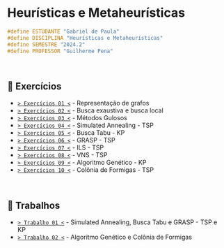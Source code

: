 # Heurísticas e Metaheurísticas

```cpp
#define ESTUDANTE "Gabriel de Paula"
#define DISCIPLINA "Heurísticas e Metaheurísticas"
#define SEMESTRE "2024.2"
#define PROFESSOR "Guilherme Pena"
```

&nbsp;

## 📃 Exercícios

- [`> Exercícios 01 <`](./exercicios-01/) - Representação de grafos
- [`> Exercícios 02 <`](./exercicios-02/) - Busca exaustiva e busca local
- [`> Exercícios 03 <`](./exercicios-03/) - Métodos Gulosos
- [`> Exercícios 04 <`](./exercicios-04/) - Simulated Annealing - TSP
- [`> Exercícios 05 <`](./exercicios-05/) - Busca Tabu - KP
- [`> Exercícios 06 <`](./exercicios-06/) - GRASP - TSP
- [`> Exercícios 07 <`](./exercicios-07/) - ILS - TSP
- [`> Exercícios 08 <`](./exercicios-08/) - VNS - TSP
- [`> Exercícios 09 <`](./exercicios-09/) - Algoritmo Genético - KP
- [`> Exercícios 10 <`](./exercicios-10/) - Colônia de Formigas - TSP

&nbsp;

## 📃 Trabalhos

- [`> Trabalho 01 <`](./trabalho-01/) - Simulated Annealing, Busca Tabu e GRASP - TSP e KP
- [`> Trabalho 02 <`](./trabalho-02/) - Algoritmo Genético e Colônia de Formigas
